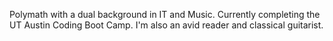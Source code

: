 Polymath with a dual background in IT and Music. Currently completing the UT Austin Coding Boot Camp. I'm also an avid reader and classical guitarist.
<!---
SSimonPhd/SSimonPhd is a ✨ special ✨ repository because its `README.md` (this file) appears on your GitHub profile.
You can click the Preview link to take a look at your changes.
--->
